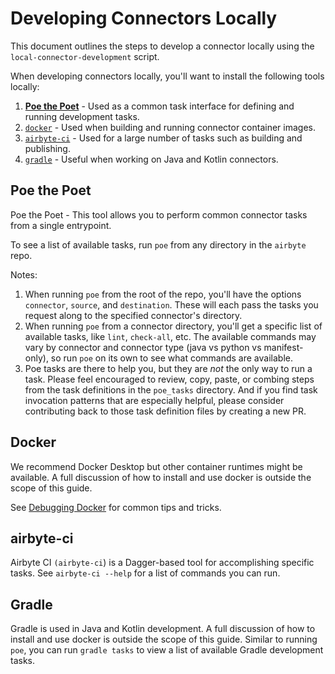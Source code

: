 # Developing Connectors Locally

This document outlines the steps to develop a connector locally using the `local-connector-development` script.

When developing connectors locally, you'll want to install the following tools locally:

1. [**Poe the Poet**](#poe-the-poet) - Used as a common task interface for defining and running development tasks.
1. [`docker`](#docker) - Used when building and running connector container images.
1. [`airbyte-ci`](#airbyte-ci) - Used for a large number of tasks such as building and publishing.
1. [`gradle`](Gradle) - Useful when working on Java and Kotlin connectors.

## Poe the Poet

Poe the Poet - This tool allows you to perform common connector tasks from a single entrypoint.

To see a list of available tasks, run `poe` from any directory in the `airbyte` repo.

Notes:

1. When running `poe` from the root of the repo, you'll have the options `connector`, `source`, and `destination`. These will each pass the tasks you request along to the specified connector's directory.
2. When running `poe` from a connector directory, you'll get a specific list of available tasks, like `lint`, `check-all`, etc. The available commands may vary by connector and connector type (java vs python vs manifest-only), so run `poe` on its own to see what commands are available.
3. Poe tasks are there to help you, but they are _not_ the only way to run a task. Please feel encouraged to review, copy, paste, or combing steps from the task definitions in the `poe_tasks` directory. And if you find task invocation patterns that are especially helpful, please consider contributing back to those task definition files by creating a new PR.

## Docker

We recommend Docker Desktop but other container runtimes might be available. A full discussion of how to install and use docker is outside the scope of this guide.

See [Debugging Docker](./debugging-docker.md) for common tips and tricks.

## airbyte-ci

Airbyte CI `(airbyte-ci`) is a Dagger-based tool for accomplishing specific tasks. See `airbyte-ci --help` for a list of commands you can run.

## Gradle

Gradle is used in Java and Kotlin development.  A full discussion of how to install and use docker is outside the scope of this guide. Similar to running `poe`, you can run `gradle tasks` to view a list of available Gradle development tasks.

